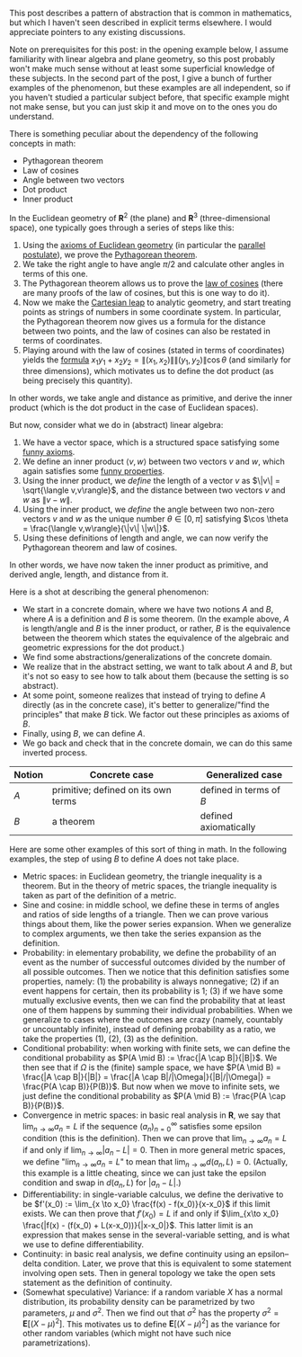 This post describes a pattern of abstraction that is common in mathematics, but which I haven't seen described in explicit terms elsewhere. I would appreciate pointers to any existing discussions.

Note on prerequisites for this post: in the opening example below, I assume familiarity with linear algebra and plane geometry, so this post probably won't make much sense without at least some superficial knowledge of these subjects. In the second part of the post, I give a bunch of further examples of the phenomenon, but these examples are all independent, so if you haven't studied a particular subject before, that specific example might not make sense, but you can just skip it and move on to the ones you do understand.

There is something peculiar about the dependency of the following concepts in math:

* Pythagorean theorem
* Law of cosines
* Angle between two vectors
* Dot product
* Inner product

In the Euclidean geometry of $\mathbf R^2$ (the plane) and $\mathbf R^3$ (three-dimensional space), one typically goes through a series of steps like this:

1. Using the [axioms of Euclidean geometry](https://en.wikipedia.org/wiki/Euclidean_geometry#Axioms) (in particular the [parallel postulate](https://en.wikipedia.org/wiki/Parallel_postulate)), we prove the [Pythagorean theorem](https://en.wikipedia.org/wiki/Pythagorean_theorem).
2. We take the right angle to have angle $\pi/2$ and calculate other angles in terms of this one.
3. The Pythagorean theorem allows us to prove the [law of cosines](https://en.wikipedia.org/wiki/Law_of_cosines) (there are many proofs of the law of cosines, but this is one way to do it).
4. Now we make the [Cartesian leap](https://en.wikipedia.org/wiki/Cartesian_coordinate_system) to analytic geometry, and start treating points as strings of numbers in some coordinate system. In particular, the Pythagorean theorem now gives us a formula for the distance between two points, and the law of cosines can also be restated in terms of coordinates.
5. Playing around with the law of cosines (stated in terms of coordinates) yields the [formula](https://en.wikipedia.org/wiki/Dot_product#Definition) $x_1y_1 + x_2y_2 = \|(x_1,x_2)\| \|(y_1,y_2)\| \cos \theta$ (and similarly for three dimensions), which motivates us to define the dot product (as being precisely this quantity).

In other words, we take angle and distance as primitive, and derive the inner product (which is the dot product in the case of Euclidean spaces).

But now, consider what we do in (abstract) linear algebra:

1. We have a vector space, which is a structured space satisfying some [funny axioms](https://en.wikipedia.org/wiki/Vector_space#Definition).
2. We define an inner product $\langle v,w\rangle$ between two vectors $v$ and $w$, which again satisfies some [funny properties](https://en.wikipedia.org/wiki/Inner_product_space#Definition).
3. Using the inner product, we _define_ the length of a vector $v$ as $\|v\| = \sqrt{\langle v,v\rangle}$, and the distance between two vectors $v$ and $w$ as $\|v-w\|$.
4. Using the inner product, we _define_ the angle between two non-zero vectors $v$ and $w$ as the unique number $\theta \in [0,\pi]$ satisfying $\cos \theta = \frac{\langle v,w\rangle}{\|v\| \|w\|}$.
5. Using these definitions of length and angle, we can now verify the Pythagorean theorem and law of cosines.

In other words, we have now taken the inner product as primitive, and derived angle, length, and distance from it.

Here is a shot at describing the general phenomenon:

* We start in a concrete domain, where we have two notions $A$ and $B$, where $A$ is a definition and $B$ is some theorem. (In the example above, $A$ is length/angle and $B$ is the inner product, or rather, $B$ is the equivalence between the theorem which states the equivalence of the algebraic and geometric expressions for the dot product.)
* We find some abstractions/generalizations of the concrete domain.
* We realize that in the abstract setting, we want to talk about $A$ and $B$, but it's not so easy to see how to talk about them (because the setting is so abstract).
* At some point, someone realizes that instead of trying to define $A$ directly (as in the concrete case), it's better to generalize/"find the principles" that make $B$ tick. We factor out these principles as axioms of $B$.
* Finally, using $B$, we can define $A$.
* We go back and check that in the concrete domain, we can do this same inverted process.

|Notion|Concrete case|Generalized case|
|------|-------------|----------------|
|$A$|primitive; defined on its own terms|defined in terms of $B$|
|$B$|a theorem|defined axiomatically|

Here are some other examples of this sort of thing in math. In the following examples, the step of using $B$ to define $A$ does not take place.

* Metric spaces: in Euclidean geometry, the triangle inequality is a theorem. But in the theory of metric spaces, the triangle inequality is taken as part of the definition of a metric.
* Sine and cosine: in middle school, we define these in terms of angles and ratios of side lengths of a triangle. Then we can prove various things about them, like the power series expansion. When we generalize to complex arguments, we then take the series expansion as the definition.
* Probability: in elementary probability, we define the probability of an event as the number of successful outcomes divided by the number of all possible outcomes. Then we notice that this definition satisfies some properties, namely: (1) the probability is always nonnegative; (2) if an event happens for certain, then its probability is $1$; (3) if we have some mutually exclusive events, then we can find the probability that at least one of them happens by summing their individual probabilities. When we generalize to cases where the outcomes are crazy (namely, countably or uncountably infinite), instead of defining probability as a ratio, we take the properties (1), (2), (3) as the definition.
* Conditional probability: when working with finite sets, we can define the conditional probability as $P(A \mid B) := \frac{|A \cap B|}{|B|}$. We then see that if $\Omega$ is the (finite) sample space, we have $P(A \mid B) = \frac{|A \cap B|}{|B|} = \frac{|A \cap B|/|\Omega|}{|B|/|\Omega|} = \frac{P(A \cap B)}{P(B)}$. But now when we move to infinite sets, we just define the conditional probability as $P(A \mid B) := \frac{P(A \cap B)}{P(B)}$.
* Convergence in metric spaces: in basic real analysis in $\mathbf R$, we say that $\lim_{n\to\infty} a_n = L$ if the sequence $(a_n)_{n=0}^\infty$ satisfies some epsilon condition (this is the definition). Then we can prove that $\lim_{n\to\infty} a_n = L$ if and only if $\lim_{n\to\infty} |a_n - L| = 0$. Then in more general metric spaces, we define "$\lim_{n\to\infty} a_n = L$" to mean that $\lim_{n\to\infty} d(a_n, L) = 0$. (Actually, this example is a little cheating, since we can just take the epsilon condition and swap in $d(a_n,L)$ for $|a_n-L|$.)
* Differentiability: in single-variable calculus, we define the derivative to be $f'(x_0) := \lim_{x \to x_0} \frac{f(x) - f(x_0)}{x-x_0}$ if this limit exists. We can then prove that $f'(x_0) = L$ if and only if $\lim_{x\to x_0} \frac{|f(x) - (f(x_0) + L(x-x_0))}{|x-x_0|}$. This latter limit is an expression that makes sense in the several-variable setting, and is what we use to define differentiability.
* Continuity: in basic real analysis, we define continuity using an epsilon–delta condition. Later, we prove that this is equivalent to some statement involving open sets. Then in general topology we take the open sets statement as the definition of continuity.
* (Somewhat speculative) Variance: if a random variable $X$ has a normal distribution, its probability density can be parametrized by two parameters, $\mu$ and $\sigma^2$. Then we find out that $\sigma^2$ has the property $\sigma^2 = \mathbf E[(X-\mu)^2]$. This motivates us to define $\mathbf E[(X-\mu)^2]$ as the variance for other random variables (which might not have such nice parametrizations).
